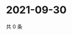 # 2021-09-30

共 0 条

<!-- BEGIN WEIBO -->
<!-- 最后更新时间 Thu Sep 30 2021 03:00:48 GMT+0800 (China Standard Time) -->

<!-- END WEIBO -->
